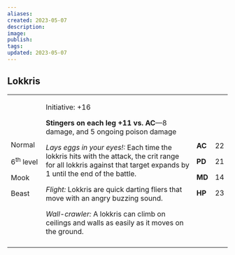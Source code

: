 ```yaml
---
aliases: 
created: 2023-05-07
description: 
image: 
publish: 
tags: 
updated: 2023-05-07
---
```


## Lokkris

<table>
<colgroup>
<col style="width: 16%" />
<col style="width: 72%" />
<col style="width: 5%" />
<col style="width: 5%" />
</colgroup>
<tbody>
<tr class="odd">
<td><p>Normal</p>
<p>6<sup>th</sup> level</p>
<p>Mook</p>
<p>Beast</p></td>
<td><p>Initiative: +16</p>
<p><strong>Stingers on each leg +11 vs. AC</strong>—8 damage, and 5
ongoing poison damage</p>
<p><em>Lays eggs in your eyes!:</em> Each time the lokkris hits with the
attack, the crit range for all lokkris against that target expands by 1
until the end of the battle.</p>
<p><em>Flight:</em> Lokkris are quick darting fliers that move with an
angry buzzing sound.</p>
<p><em>Wall-crawler:</em> A lokkris can climb on ceilings and walls as
easily as it moves on the ground.</p></td>
<td><p><strong>AC</strong></p>
<p><strong>PD</strong></p>
<p><strong>MD</strong></p>
<p><strong>HP</strong></p></td>
<td><p>22</p>
<p>21</p>
<p>14</p>
<p>23</p></td>
</tr>
<tr class="even">
<td></td>
<td></td>
<td></td>
<td></td>
</tr>
</tbody>
</table>

